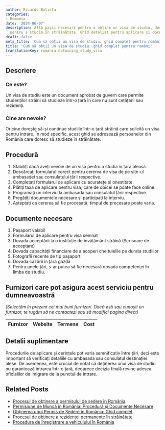 ```yaml
---
author: Ricardo Batista
categories:
- Romania
date: '2024-06-07'
description: Află pașii necesari pentru a obține un visa de studiu, documentul vital
  pentru a studia în străinătate. Ghid detaliat pentru aplicare și documente necesare.
draft: false
meta_title: 'Cum să obții un visa de studiu: ghid complet pentru români'
title: 'Cum să obții un visa de studiu: ghid complet pentru români'
translationKey: romania-obtaining_study_visa
---
```



## Descriere
### Ce este?
Un visa de studiu este un document aprobat de guvern care permite studenților străini să studieze într-o țară în care nu sunt cetățeni sau rezidenți.

### Cine are nevoie?
Oricine dorește să-și continue studiile într-o țară străină care solicită un visa pentru intrare. În mod specific, acest ghid se adresează persoanelor din România care doresc să studieze în străinătate.

## Procedură
1. Stabiliți dacă aveți nevoie de un visa pentru a studia în țara aleasă.
2. Descărcați formularul corect pentru cererea de visa de pe site-ul ambasadei sau consulatului țării respective.
3. Completați formularul de aplicare cu acuratețe și onestitate.
4. Plătiți taxa de aplicare pentru visa, care de obicei se poate face online.
5. Programați un interviu la ambasada sau consulatul țării respective.
6. Pregătiți documentele necesare și participați la interviu.
7. Așteptați ca cererea să fie procesată; timpul de procesare poate varia.

## Documente necesare

1. Pașaport valabil
2. Formularul de aplicare pentru visa semnat
3. Dovada acceptării la o instituție de învățământ străină (Scrisoare de acceptare)
4. Dovada capacității financiare de a acoperi cheltuielile pe durata studiilor
5. Fotografii recente de tip pașaport
6. Dovada cazării în țara gazdă
7. Pentru unele țări, s-ar putea să fie necesară dovada competenței în limba de studiu.

## Furnizori care pot asigura acest serviciu pentru dumneavoastră

_(Selectăm în prezent cei mai buni furnizori. Dacă ești sau cunoști un furnizor, te rugăm să ne contactezi sau să modifici pagina direct)_

| Furnizor        |     Website     |     Termene      |       Cost       |
| --------------- | --------------- |  :-------------: | :-------------: |

## Detalii suplimentare
Procedurile de aplicare și cerințele pot varia semnificativ între țări, deci este important să verificați detaliile cu ambasada sau consulatul destinației alese. De asemenea, este crucial de notat că deținerea unui visa de studiu nu garantează intrarea într-o țară, deoarece decizia finală revine adesea oficialilor de imigrare de la punctul de intrare.


## Related Posts

- [Procesul de obținere a permisului de ședere în România](https://tramitit.com/ro/guides/romania/viza_de_resedinta/)
- [Permisiune de Muncă în România: Procedură și Documente Necesare](https://tramitit.com/ro/guides/romania/solicitare_permis_de_munca_pentru_expati/)
- [Obținerea unui Permis de Ședere în România: Ghid complet](https://tramitit.com/ro/guides/romania/permis_de_sedere/)
- [Procesul de obținere a rezidenței permanente în străinătate](https://tramitit.com/ro/guides/romania/solicitare_rezidenta_permanenta/)
- [Procedura de înregistrare a vehiculului în România](https://tramitit.com/ro/guides/romania/viza_autovehicul/)